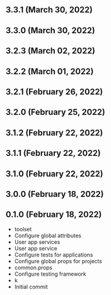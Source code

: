 ## 3.3.1 (March 30, 2022)


## 3.3.0 (March 30, 2022)


## 3.2.3 (March 02, 2022)


## 3.2.2 (March 01, 2022)


## 3.2.1 (February 26, 2022)


## 3.2.0 (February 25, 2022)


## 3.1.2 (February 22, 2022)


## 3.1.1 (February 22, 2022)


## 3.1.0 (February 22, 2022)


## 3.0.0 (February 18, 2022)


## 0.1.0 (February 18, 2022)
  - toolset
  - Configure global attributes
  - User app services
  - User app service
  - Configure tests for applications
  - Configure global props for projects
  - common.props
  - Configure testing framework
  - k
  - Initial commit


